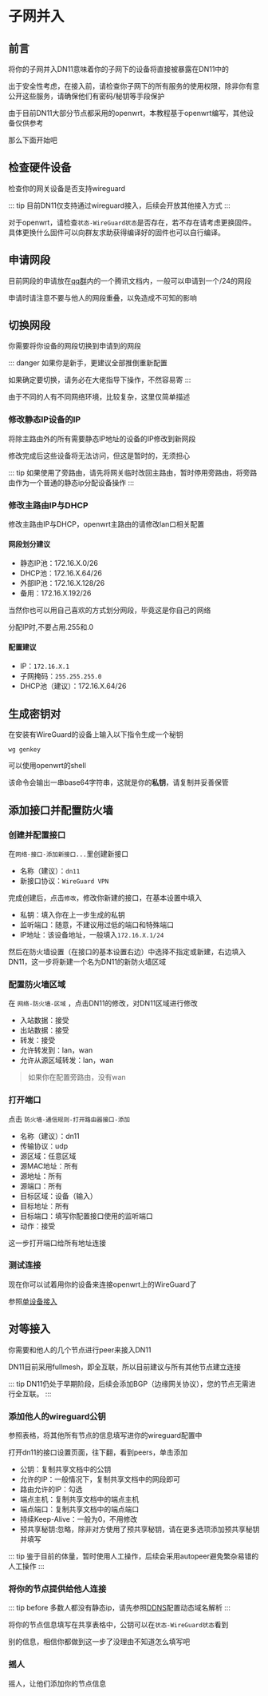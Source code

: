 # 子网并入

## 前言

将你的子网并入DN11意味着你的子网下的设备将直接被暴露在DN11中的

出于安全性考虑，在接入前，请检查你子网下的所有服务的使用权限，除非你有意公开这些服务，请确保他们有密码/秘钥等手段保护

由于目前DN11大部分节点都采用的openwrt，本教程基于openwrt编写，其他设备仅供参考

那么下面开始吧

## 检查硬件设备

检查你的网关设备是否支持wireguard

::: tip
目前DN11仅支持通过wireguard接入，后续会开放其他接入方式
:::

对于openwrt，请检查`状态-WireGuard状态`是否存在，若不存在请考虑更换固件。具体更换什么固件可以向群友求助获得编译好的固件也可以自行编译。

## 申请网段

目前网段的申请放在[qq群](https://jq.qq.com/?_wv=1027&k=wlfajEoS)内的一个腾讯文档内，一般可以申请到一个/24的网段

申请时请注意不要与他人的网段重叠，以免造成不可知的影响

## 切换网段

你需要将你设备的网段切换到申请到的网段

::: danger
如果你是新手，更建议全部推倒重新配置

如果确定要切换，请务必在大佬指导下操作，不然容易寄
:::

由于不同的人有不同网络环境，比较复杂，这里仅简单描述

### 修改静态IP设备的IP

将除主路由外的所有需要静态IP地址的设备的IP修改到新网段

修改完成后这些设备将无法访问，但这是暂时的，无须担心

::: tip
如果使用了旁路由，请先将网关临时改回主路由，暂时停用旁路由，将旁路由作为一个普通的静态ip分配设备操作
:::

### 修改主路由IP与DHCP

修改主路由IP与DHCP，openwrt主路由的请修改lan口相关配置

#### 网段划分建议

- 静态IP池：172.16.X.0/26
- DHCP池：172.16.X.64/26
- 外部IP池：172.16.X.128/26
- 备用：172.16.X.192/26

当然你也可以用自己喜欢的方式划分网段，毕竟这是你自己的网络

分配IP时,不要占用.255和.0

#### 配置建议

- IP：`172.16.X.1`
- 子网掩码：`255.255.255.0`
- DHCP池（建议）：172.16.X.64/26

## 生成密钥对

在安装有WireGuard的设备上输入以下指令生成一个秘钥

`wg genkey`

可以使用openwrt的shell

该命令会输出一串base64字符串，这就是你的**私钥**，请复制并妥善保管

## 添加接口并配置防火墙

### 创建并配置接口

在`网络-接口-添加新接口...`里创建新接口

- 名称（建议）：`dn11`
- 新接口协议：`WireGuard VPN`

完成创建后，点击`修改`，修改你新建的接口，在基本设置中填入

- 私钥：填入你在上一步生成的私钥
- 监听端口：随意，不建议用过低的端口和特殊端口
- IP地址：该设备地址，一般填入`172.16.X.1/24`

然后在防火墙设置（在接口的基本设置右边）中选择不指定或新建，右边填入DN11，这一步将新建一个名为DN11的新防火墙区域

### 配置防火墙区域

在 `网络-防火墙-区域` ，点击DN11的修改，对DN11区域进行修改

- 入站数据：接受
- 出站数据：接受
- 转发：接受
- 允许转发到：lan，wan
- 允许从源区域转发：lan，wan

> 如果你在配置旁路由，没有wan

### 打开端口

点击 `防火墙-通信规则-打开路由器接口-添加`

- 名称（建议）：dn11
- 传输协议：udp
- 源区域：任意区域
- 源MAC地址：所有
- 源地址：所有
- 源端口：所有
- 目标区域：设备（输入）
- 目标地址：所有
- 目标端口：填写你配置接口使用的监听端口
- 动作：接受

这一步打开端口给所有地址连接

### 测试连接

现在你可以试着用你的设备来连接openwrt上的WireGuard了

参照[单设备接入](/connect/single)

## 对等接入

你需要和他人的几个节点进行peer来接入DN11

DN11目前采用fullmesh，即全互联，所以目前建议与所有其他节点建立连接

::: tip
DN11仍处于早期阶段，后续会添加BGP（边缘网关协议），您的节点无需进行全互联。
:::

### 添加他人的wireguard公钥

参照表格，将其他所有节点的信息填写进你的wireguard配置中

打开dn11的接口设置页面，往下翻，看到peers，单击添加

- 公钥：复制共享文档中的公钥
- 允许的IP：一般情况下，复制共享文档中的网段即可
- 路由允许的IP：勾选
- 端点主机：复制共享文档中的端点主机
- 端点端口：复制共享文档中的端点端口
- 持续Keep-Alive：一般为0，不用修改
- 预共享秘钥:忽略，除非对方使用了预共享秘钥，请在更多选项添加预共享秘钥并填写

::: tip
鉴于目前的体量，暂时使用人工操作，后续会采用autopeer避免繁杂易错的人工操作
:::

### 将你的节点提供给他人连接

::: tip before
多数人都没有静态ip，请先参照[DDNS](/mics/ddns)配置动态域名解析
:::

将你的节点信息填写在共享表格中，公钥可以在`状态-WireGuard状态`看到

别的信息，相信你都做到这一步了没理由不知道怎么填写吧

### 摇人

摇人，让他们添加你的节点信息
